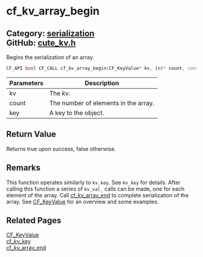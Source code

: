 [](../header.md ':include')

# cf_kv_array_begin

Category: [serialization](/api_reference?id=serialization)  
GitHub: [cute_kv.h](https://github.com/RandyGaul/cute_framework/blob/master/include/cute_kv.h)  
---

Begins the serialization of an array.

```cpp
CF_API bool CF_CALL cf_kv_array_begin(CF_KeyValue* kv, int* count, const char* key);
```

Parameters | Description
--- | ---
kv | The kv.
count | The number of elements in the array.
key | A key to the object.

## Return Value

Returns true upon success, false otherwise.

## Remarks

This function operates similarly to `kv_key`. See `kv_key` for details. After calling this function a series of
`kv_val_` calls can be made, one for each element of the array. Call [cf_kv_array_end](/serialization/cf_kv_array_end.md) to complete serialization of the array.
See [CF_KeyValue](/serialization/cf_keyvalue.md) for an overview and some examples.

## Related Pages

[CF_KeyValue](/serialization/cf_keyvalue.md)  
[cf_kv_key](/serialization/cf_kv_key.md)  
[cf_kv_array_end](/serialization/cf_kv_array_end.md)  
